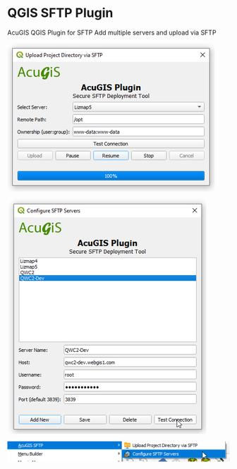 # QGIS SFTP Plugin
AcuGIS QGIS Plugin for SFTP
Add multiple servers and upload via SFTP

![SFTP Upload QGIS](docs/Upload.png)

![SFTP Plugin](docs/ConfigServers.png)

![SFTP Plugin for QGIS](docs/Menu.png)



